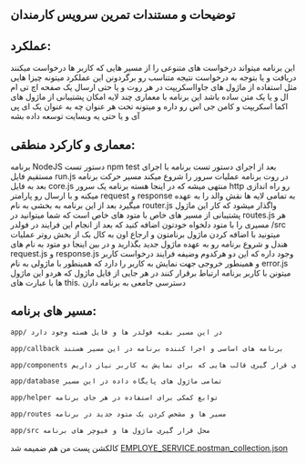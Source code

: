 
## توضیحات و مستندات تمرین سرویس کارمندان 


## عملکرد:
این برنامه میتواند درخواست های متنوعی را از مسیر هایی که کاربر ها درخواست میکنند دریافت و یا بتوجه به درخواست نتیجه متناسب رو برگردونن
این عملکرد میتونه چیزا هایی مثل استفاده از ماژول های جاوااسکریپت در هر روت و یا حتی ارسال یک صفحه اچ تی ام ال و یا یک متن ساده باشد
این برنامه با معماری چند لایه امکان پشتیبانی از ماژول های اکما اسکریپت و کامن جی اس رو داره و میتونه تحت هر عنوان چه به عنوان یک ای پی آی و یا حتی یه وبسایت توسعه داده بشه

## معماری و کارکرد منطقی:
برنامه NodeJS 
دستور تست npm test
بعد از اجرای دستور تست برنامه با اجرای مستقیم فایل run.js در روت برنامه عملیات سرور را شروع میکند مسیر حرکت برنامه بعد به فایل core.js منتهی میشه که در اینجا هسته برنامه یک سرور http رو راه اندازی میکنه و با ارسال رو پارامتر request و response به تمامی لایه ها نقش والد را به عهده میگیرد
بعد از این برنامه به بخشی به نام router.js واگذار میشود که کار این ماژول پشتیبانی از مسیر های خاص با متود های خاص است که شما میتوانید در routes.js هر مسیری را با متود دلخواه خودتون اضافه کنید که بعد از انجام این فرایند در فولدر /src میتونید با اضافه کردن ماژول برنامتون و ارجاع اون به کال بک از بخش روتر عملیات هندل و شروع برنامه رو به عهده ماژول جدید بگذارید
و در بین اینجا دو متود به نام های request.js و response.js وجود داره که این دو هرکدوم وضیفه فرایند درخواست کاربر و همینطور خروجی جهت نمایش به کاربر را دارد که همینطور با ماژولی به نام error.js میتونن با کاربر برنامه ارتباط برقرار کنند در هر جایی از فایل ماژول که هردو این ماژول ها با عبارت های this. دسترسی جامعی به برنامه دارن



## مسیر های برنامه:
```bash
app/ در این مسیر بقیه فولدر ها و فایل هسته وجود دارد

app/callback برنامه های اساسی و اجرا کننده برنامه در این مسیر هستند

app/components برای قرار گیری قالب هایی که برای نمایش به کاربر نیاز داریم

app/database تمامی ماژول های پایگاه داده در این مسیر

app/helper توابع کمکی برای استفاده در هر جای برنامه

app/routes مسیر ها و مشخص کردن یک متود جدید در برنامه

app/src محل قرار گیری ماژول ها و فیوچر های برنامه
```




کالکشن پست من هم ضمیمه شد
[EMPLOYE_SERVICE.postman_collection.json](/uploads/68f3ac8b9ec9845c042d09f935842f0e/EMPLOYE_SERVICE.postman_collection.json)


